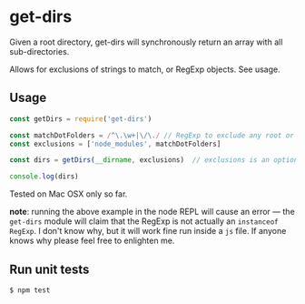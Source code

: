 # get-dirs
Given a root directory, get-dirs will synchronously return an array with
all sub-directories.

Allows for exclusions of strings to match, or RegExp objects. See usage.

## Usage
```javascript
const getDirs = require('get-dirs')

const matchDotFolders = /^\.\w+|\/\./ // RegExp to exclude any root or nested .dotFolders/
const exclusions = ['node_modules', matchDotFolders]

const dirs = getDirs(__dirname, exclusions)  // exclusions is an optional arg

console.log(dirs)
```

Tested on Mac OSX only so far.

**note**: running the above example in the node REPL will cause an error — the `get-dirs`
module will claim that the RegExp is not actually an `instanceof RegExp`. I don't know why,
but it will work fine run inside a `js` file. If anyone knows why please feel free to enlighten me.

## Run unit tests
```sh
$ npm test
```
